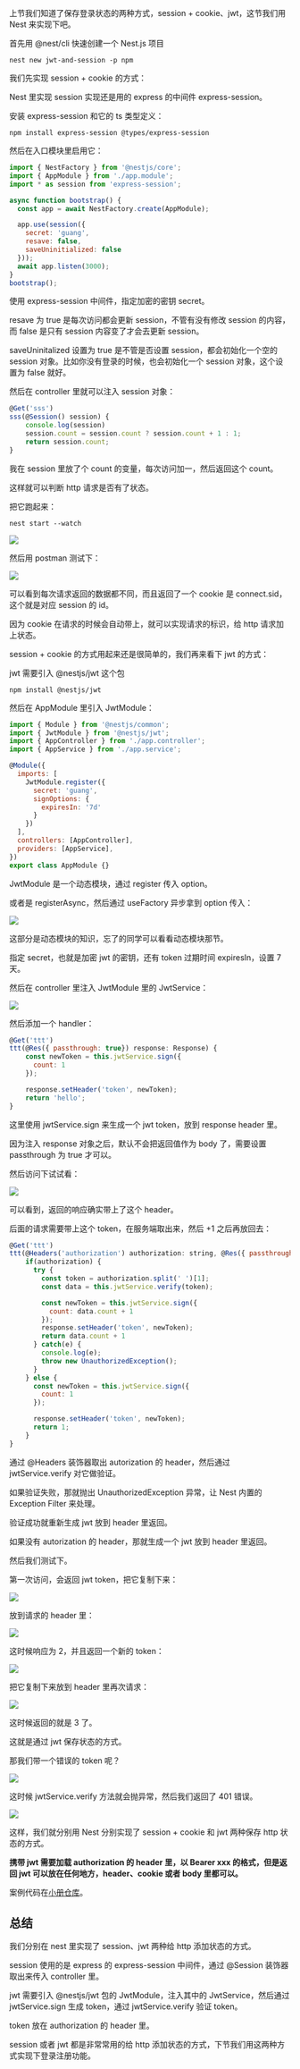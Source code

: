 上节我们知道了保存登录状态的两种方式，session + cookie、jwt，这节我们用 Nest 来实现下吧。

首先用 @nest/cli 快速创建一个 Nest.js 项目
```
nest new jwt-and-session -p npm
```
我们先实现 session  + cookie 的方式：

Nest 里实现 session 实现还是用的 express 的中间件 express-session。

安装 express-session 和它的 ts 类型定义：
```
npm install express-session @types/express-session
```
然后在入口模块里启用它：

```javascript
import { NestFactory } from '@nestjs/core';
import { AppModule } from './app.module';
import * as session from 'express-session';

async function bootstrap() {
  const app = await NestFactory.create(AppModule);

  app.use(session({
    secret: 'guang',
    resave: false,
    saveUninitialized: false
  }));
  await app.listen(3000);
}
bootstrap();

```

使用 express-session 中间件，指定加密的密钥 secret。

resave 为 true 是每次访问都会更新 session，不管有没有修改 session 的内容，而 false 是只有 session 内容变了才会去更新 session。

saveUninitalized 设置为 true 是不管是否设置 session，都会初始化一个空的 session 对象。比如你没有登录的时候，也会初始化一个 session 对象，这个设置为 false 就好。

然后在 controller 里就可以注入 session 对象：

```javascript
@Get('sss')
sss(@Session() session) {
    console.log(session)
    session.count = session.count ? session.count + 1 : 1;
    return session.count;
}
```

我在 session 里放了个 count 的变量，每次访问加一，然后返回这个 count。

这样就可以判断 http 请求是否有了状态。

把它跑起来：

    nest start --watch

![](https://p6-juejin.byteimg.com/tos-cn-i-k3u1fbpfcp/74f805d6f4954fba8bbf5a070e08c31e~tplv-k3u1fbpfcp-watermark.image?)

然后用 postman 测试下：

![](https://p1-juejin.byteimg.com/tos-cn-i-k3u1fbpfcp/a533a453fe45496fb61084e9409345f9~tplv-k3u1fbpfcp-watermark.image?)

可以看到每次请求返回的数据都不同，而且返回了一个 cookie 是 connect.sid，这个就是对应 session 的 id。

因为 cookie 在请求的时候会自动带上，就可以实现请求的标识，给 http 请求加上状态。

session + cookie 的方式用起来还是很简单的，我们再来看下 jwt 的方式：

jwt 需要引入 @nestjs/jwt 这个包

    npm install @nestjs/jwt

然后在 AppModule 里引入 JwtModule：

```javascript
import { Module } from '@nestjs/common';
import { JwtModule } from '@nestjs/jwt';
import { AppController } from './app.controller';
import { AppService } from './app.service';

@Module({
  imports: [
    JwtModule.register({
      secret: 'guang',
      signOptions: {
        expiresIn: '7d'
      }
    })
  ],
  controllers: [AppController],
  providers: [AppService],
})
export class AppModule {}

```

JwtModule 是一个动态模块，通过 register 传入 option。

或者是 registerAsync，然后通过 useFactory 异步拿到 option 传入：

![](https://p3-juejin.byteimg.com/tos-cn-i-k3u1fbpfcp/0690af4482204510857f640ec11f1b9c~tplv-k3u1fbpfcp-watermark.image?)

这部分是动态模块的知识，忘了的同学可以看看动态模块那节。

指定 secret，也就是加密 jwt 的密钥，还有 token 过期时间 expiresIn，设置 7 天。

然后在 controller 里注入 JwtModule 里的 JwtService：

![](https://p6-juejin.byteimg.com/tos-cn-i-k3u1fbpfcp/66c2384eacb14d4795d359f9f58f8f18~tplv-k3u1fbpfcp-watermark.image?)

然后添加一个 handler：

```javascript
@Get('ttt')
ttt(@Res({ passthrough: true}) response: Response) {
    const newToken = this.jwtService.sign({
      count: 1
    });

    response.setHeader('token', newToken);
    return 'hello';
}
```

这里使用 jwtService.sign 来生成一个 jwt token，放到 response header 里。

因为注入 response 对象之后，默认不会把返回值作为 body 了，需要设置 passthrough 为 true 才可以。

然后访问下试试看：

![](https://p9-juejin.byteimg.com/tos-cn-i-k3u1fbpfcp/2a622591c25041c2bec8b2c73630aa97~tplv-k3u1fbpfcp-watermark.image?)

可以看到，返回的响应确实带上了这个 header。

后面的请求需要带上这个 token，在服务端取出来，然后 +1 之后再放回去：

```javascript
@Get('ttt')
ttt(@Headers('authorization') authorization: string, @Res({ passthrough: true}) response: Response) {
    if(authorization) {
      try {
        const token = authorization.split(' ')[1];
        const data = this.jwtService.verify(token);

        const newToken = this.jwtService.sign({
          count: data.count + 1
        });
        response.setHeader('token', newToken);
        return data.count + 1
      } catch(e) {
        console.log(e);
        throw new UnauthorizedException();
      }
    } else {
      const newToken = this.jwtService.sign({
        count: 1
      });

      response.setHeader('token', newToken);
      return 1;
    }
}
```

通过 @Headers 装饰器取出 autorization 的 header，然后通过 jwtService.verify 对它做验证。

如果验证失败，那就抛出 UnauthorizedException 异常，让 Nest 内置的 Exception Filter 来处理。

验证成功就重新生成 jwt 放到 header 里返回。

如果没有 autorization 的 header，那就生成一个 jwt 放到 header 里返回。

然后我们测试下。

第一次访问，会返回 jwt token，把它复制下来：

![](https://p3-juejin.byteimg.com/tos-cn-i-k3u1fbpfcp/f40b87a16e344006a58a29a95e3dee33~tplv-k3u1fbpfcp-watermark.image?)

放到请求的 header 里：

![](https://p3-juejin.byteimg.com/tos-cn-i-k3u1fbpfcp/825a4a3bba2c445a80ae0df3bb2316a9~tplv-k3u1fbpfcp-watermark.image?)

这时候响应为 2，并且返回一个新的 token：

![](https://p1-juejin.byteimg.com/tos-cn-i-k3u1fbpfcp/7a73e766c8b04e58a93d22fac74e7861~tplv-k3u1fbpfcp-watermark.image?)

把它复制下来放到 header 里再次请求：

![](https://p3-juejin.byteimg.com/tos-cn-i-k3u1fbpfcp/65a1cd5c2144432bb077c39faf7ffe11~tplv-k3u1fbpfcp-watermark.image?)

这时候返回的就是 3 了。

这就是通过 jwt 保存状态的方式。

那我们带一个错误的 token 呢？

![](https://p3-juejin.byteimg.com/tos-cn-i-k3u1fbpfcp/04d7d1d5150c445a92ce331dec24ebb1~tplv-k3u1fbpfcp-watermark.image?)

这时候 jwtService.verify 方法就会抛异常，然后我们返回了 401 错误。

![](https://p9-juejin.byteimg.com/tos-cn-i-k3u1fbpfcp/bdf2a2485c3641e7ae0c8883f3825f34~tplv-k3u1fbpfcp-watermark.image?)

这样，我们就分别用 Nest 分别实现了 session + cookie 和 jwt 两种保存 http 状态的方式。

**携带 jwt 需要加载 authorization 的 header 里，以 Bearer xxx 的格式，但是返回 jwt 可以放在任何地方，header、cookie 或者 body 里都可以。**

案例代码在[小册仓库](https://github.com/QuarkGluonPlasma/nestjs-course-code/tree/main/jwt-and-session)。

## 总结

我们分别在 nest 里实现了 session、jwt 两种给 http 添加状态的方式。

session 使用的是 express 的 express-session 中间件，通过 @Session 装饰器取出来传入 controller 里。

jwt 需要引入 @nestjs/jwt 包的 JwtModule，注入其中的 JwtService，然后通过 jwtService.sign 生成 token，通过 jwtService.verify 验证 token。

token 放在 authorization 的 header 里。

session 或者 jwt 都是非常常用的给 http 添加状态的方式，下节我们用这两种方式实现下登录注册功能。
